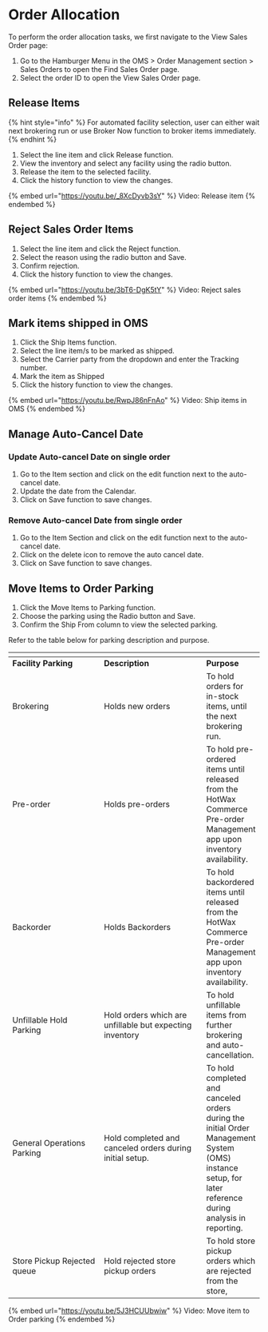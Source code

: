 # Order Allocation


To perform the order allocation tasks, we first navigate to the View Sales Order page:

1. Go to  the Hamburger Menu in the OMS > Order Management section > Sales Orders to open the Find Sales Order page.
2. Select the order ID to open the View Sales Order page.

## Release Items


{% hint style="info" %}
For automated facility selection, user can either wait next brokering run or use Broker Now function to broker items immediately.
{% endhint %}


1. Select the line item and click Release function.
2. View the inventory and select any facility using the radio button.
3. Release the item to the selected facility.
4. Click the history function to view the changes.

{% embed url="https://youtu.be/_8XcDyvb3sY" %}
Video: Release item
{% endembed %}

## Reject Sales Order Items



1. Select the line item and click the Reject function.
2. Select the reason using the radio button and Save.
3. Confirm rejection.
4. Click the history function to view the changes.



{% embed url="https://youtu.be/3bT6-DgK5tY" %}
Video: Reject sales order items
{% endembed %}

## Mark items shipped in OMS



1. Click the Ship Items function.
2. Select the line item/s to be marked as shipped.
3. Select the Carrier party from the dropdown and enter the Tracking number.
4. Mark the item as Shipped
5. Click the history function to view the changes.



{% embed url="https://youtu.be/RwpJ86nFnAo" %}
Video: Ship items in OMS
{% endembed %}

## Manage Auto-Cancel Date

### Update Auto-cancel Date on single order

1. Go to the Item section and click on the edit function next to the auto-cancel date.
2. Update the date from the Calendar.
3. Click on Save function to save changes.



### Remove Auto-cancel Date from single order


1. Go to the Item Section and click on the edit function next to the auto-cancel date.
2. Click on the delete icon to remove the auto cancel date.
3. Click on Save function to save changes.



## Move Items to Order Parking


1. Click the Move Items to Parking function.
2. Choose the parking using the Radio button and Save.
3. Confirm the Ship From column to view the selected parking.

Refer to the table below for parking description and purpose.

<table data-header-hidden><thead><tr><th width="168.33333333333331"></th><th width="190"></th><th></th></tr></thead><tbody><tr><td><strong>Facility Parking</strong></td><td><strong>Description</strong></td><td><strong>Purpose</strong></td></tr><tr><td>Brokering</td><td>Holds new orders</td><td>To hold orders for in-stock items, until the next brokering run.</td></tr><tr><td>Pre-order</td><td>Holds pre-orders</td><td>To hold pre-ordered items until released from the HotWax Commerce Pre-order Management app upon inventory availability.</td></tr><tr><td>Backorder</td><td>Holds Backorders</td><td>To hold backordered items until released from the HotWax Commerce Pre-order Management app upon inventory availability.</td></tr><tr><td>Unfillable Hold Parking</td><td>Hold orders which are unfillable but expecting inventory</td><td>To hold unfillable items from further brokering and auto-cancellation.</td></tr><tr><td>General Operations Parking</td><td>Hold completed and canceled orders during initial setup. </td><td>To hold completed and canceled orders during the initial Order Management System (OMS) instance setup, for later reference during analysis in reporting.</td></tr><tr><td>Store Pickup Rejected queue</td><td>Hold rejected store pickup orders</td><td>To hold store pickup orders which are rejected from the store, </td></tr></tbody></table>



{% embed url="https://youtu.be/5J3HCUUbwiw" %}
Video: Move item to Order parking
{% endembed %}

